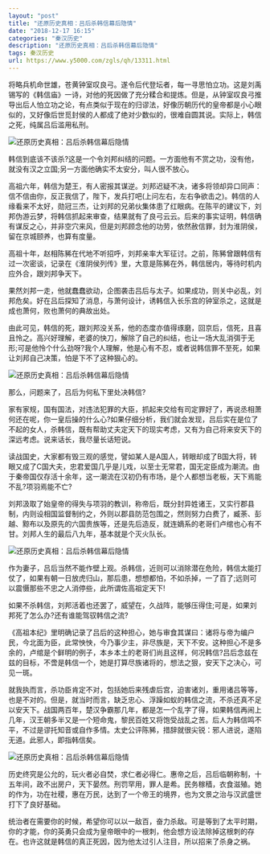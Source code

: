 ```yaml
---
layout: "post"
title: "还原历史真相：吕后杀韩信幕后隐情"
date: "2018-12-17 16:15"
categories: "秦汉历史"
description: "还原历史真相：吕后杀韩信幕后隐情"
tags: 秦汉历史
url: https://www.y5000.com/zgls/qh/13311.html
---
```






将略兵机命世雄，苍黄钟室叹良弓。遂令后代登坛者，每一寻思怕立功。这是刘禹锡写的《韩信庙》一诗，对他的死因做了充分糅合和提炼。但是，从钟室叹良弓推导出后人怕立功之论，有点类似于现在的归谬法，好像历朝历代的皇帝都是小心眼似的，又好像后世觅封侯的人都成了绝对少数似的，很难自圆其说。实际上，韩信之死，纯属吕后滥用私刑。

![还原历史真相：吕后杀韩信幕后隐情](/uploads/allimg/170213/6-1F213152A04V.JPG)

韩信到底该不该杀?这是一个令刘邦纠结的问题。一方面他有不赏之功，没有他，就没有汉之立国;另一方面他确实不太安分，叫人很不放心。

高祖六年，韩信为楚王，有人密报其谋逆。刘邦迟疑不决，诸多将领却异口同声：信不信由你，反正我信了，陛下，发兵打吧(上问左右，左右争欲击之)。韩信的人缘看来不太好，勋冠三杰，让刘邦的兄弟伙集体患了红眼病。在陈平的建议下，刘邦伪游云梦，将韩信抓起来审查，结果就有了良弓云云。后来的事实证明，韩信确有谋反之心，并非空穴来风，但是刘邦顾念他的功劳，依然赦信罪，封为淮阴侯，留在京城颐养，也算有度量。

高祖十年，赵相陈豨在代地不听招呼，刘邦亲率大军征讨。之前，陈豨曾跟韩信有过一次密谈，记录在《淮阴侯列传》里，大意是陈豨在外，韩信居内，等待时机内应外合，跟刘邦争天下。

果然刘邦一走，他就蠢蠢欲动，企图袭击吕后与太子。如果成功，则关中必乱，刘邦危矣。好在吕后探知了消息，与萧何设计，诱韩信入长乐宫的钟室杀之，这就是成也萧何，败也萧何的典故出处。

由此可见，韩信的死，跟刘邦没关系，他的态度亦值得琢磨，回京后，信死，且喜且怜之。高兴好理解，老婆的快刀，解除了自己的纠结，也让一场大乱消弭于无形;可是他怜个什么劲呀?我个人理解，他是心有不忍，或者说韩信罪不至死，如果让刘邦自己决策，怕是下不了这种狠心的。

![还原历史真相：吕后杀韩信幕后隐情](/uploads/allimg/170213/6-1F213152H0604.JPG)

那么，问题来了，吕后为何私下里处决韩信?

家有家规，国有国法，对违法犯罪的大臣，抓起来交给有司定罪好了，再说丞相萧何还在呢，你一皇后操的什么心?如果仔细分析，我们就会发现，吕后实在是位了不起的女人，杀韩信，既有帮助丈夫定天下的现实考虑，又有为自己将来安天下的深远考虑。说来话长，我尽量长话短说。

读战国史，大家都有毁三观的感觉，譬如某人是A国人，转眼却成了B国大将，转眼又成了C国大夫，忠君爱国几乎是儿戏，以至士无常君，国无定臣成为潮流。由于秦帝国仅存活十余年，这一潮流在汉初仍有市场，是个人都想当老板，天下焉能不乱?项羽焉能不亡?

刘邦汲取了始皇帝的得失与项羽的教训，称帝后，既分封异姓诸王，又实行郡县制，内则设相国监督制约之，外则以郡县防范包围之，然则努力白费了，臧荼、彭越、黥布以及原先的六国贵族等，还是先后造反，就连嫡系的老哥们卢绾也心有不甘。刘邦人生的最后八九年，基本就是个灭火队长。

![还原历史真相：吕后杀韩信幕后隐情](/uploads/allimg/170213/6-1F213152K2245.JPG)

作为妻子，吕后当然不能作壁上观。杀韩信，近则可以消除潜在危险，韩信太能打仗了，如果有朝一日放虎归山，那后患，想想都怕，不如杀掉，一了百了;远则可以震慑那些不忠之人消停些，此所谓佐高祖定天下!

如果不杀韩信，刘邦活着也还罢了，威望在，久战阵，能够压得住;可是，如果刘邦死了怎么办?还有谁能驾驭韩信之流?

《高祖本纪》里明确记录了吕后的这种担心，她与审食其谋曰：诸将与帝为编户民，今北面为臣，此常怏怏，今乃事少主，非尽族是，天下不安。这种担心不是多余的，卢绾是个鲜明的例子，本乡本土的老哥们尚且这样，何况韩信?吕后念兹在兹的目标，不啻是韩信一个，她是打算尽族诸将的，想法之狠，安天下之决心，可见一斑。

就我执而言，杀功臣肯定不对，包括她后来残虐后宫，迫害诸刘，重用诸吕等等，也是不对的。但是，就当时而言，缺乏忠心、浮躁如蚁的韩信之流，不杀还真不足以安天下。战国两百年，楚汉争霸那几年，都是怎一个乱字了得，如果韩信再闹上几年，汉王朝多半又是一个短命鬼，黎民百姓又将饱受战乱之苦。后人为韩信鸣不平，不过是谬托知音或自作多情。太史公评陈豨，措辞就很尖锐：邪人进说，遂陷无道。此邪人，即指韩信矣。

![还原历史真相：吕后杀韩信幕后隐情](/uploads/allimg/170213/6-1F213152R4D2.JPG)

历史终究是公允的，玩火者必自焚，求仁者必得仁。惠帝之后，吕后临朝称制，十五年间，政不出房户，天下晏然。刑罚罕用，罪人是希。民务稼穑，衣食滋殖。她的作为，功在社稷，惠在万民，达到了一个帝王的境界，也为文景之治与汉武盛世打下了良好基础。

统治者在需要你的时候，希望你可以以一敌百，奋力杀敌。可是等到了太平时期，你的才能，你的英勇只会成为皇帝眼中的一根刺，他会想方设法除掉这根刺的存在。也许这就是韩信的真正死因，因为他太过引人注目，所以招来了杀身之祸。
